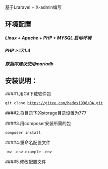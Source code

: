 基于Lraravel + X-admin编写

环境配置
-------
##### Linux + Apache + PHP + MYSQL 启动环境
##### PHP >=7.1.4
##### 数据库建议使用mariadb


安装说明：
--------
####1.用Git下载软件包

<code>git clone https://gitee.com/hades1996/OA.git </code>

####2.将目录下的storage目录设置为777

####3.用composer安装所需的包

<code>composer  install</code>

####4.重命名配置文件

<code> mv .env.example .env </code>

####5.修改配置文件






